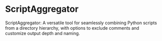 # ScriptAggregator
ScriptAggregator: A versatile tool for seamlessly combining Python scripts from a directory hierarchy, with options to exclude comments and customize output depth and naming.
